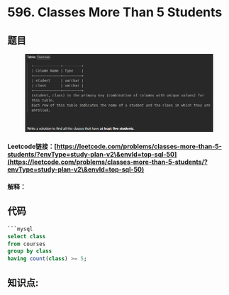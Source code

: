 # 596. Classes More Than 5 Students

## 题目

<figure><img src="../../.gitbook/assets/image (214).png" alt=""><figcaption></figcaption></figure>

#### Leetcode链接：[https://leetcode.com/problems/classes-more-than-5-students/?envType=study-plan-v2\&envId=top-sql-50](https://leetcode.com/problems/classes-more-than-5-students/?envType=study-plan-v2\&envId=top-sql-50)

#### 解释：

## 代码

````sql
```mysql
select class
from courses
group by class
having count(class) >= 5;
````

## **知识点:**&#x20;
